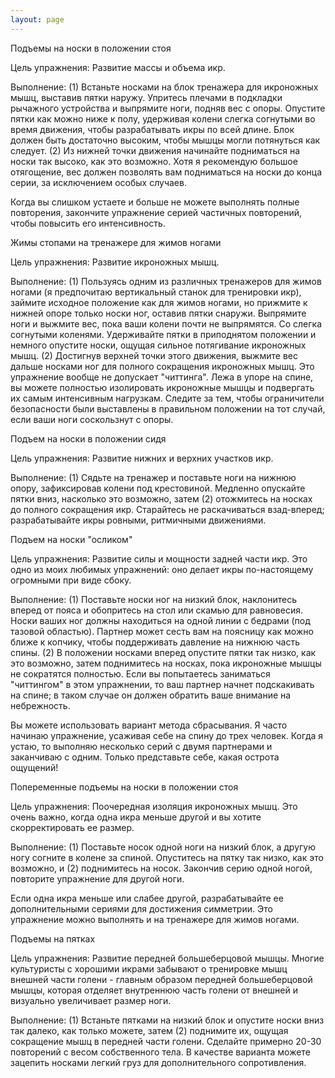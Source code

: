 ```yaml
---
layout: page
---
```

Подъемы на носки в положении стоя

Цель упражнения: Развитие массы и объема икр.

Выполнение: (1) Встаньте носками на блок тренажера для икроножных мышц, выставив пятки наружу. Упритесь плечами в подкладки рычажного устройства и выпрямите ноги, подняв вес с опоры. Опустите пятки как можно ниже к полу, удерживая колени слегка согнутыми во время движения, чтобы разрабатывать икры по всей длине. Блок должен быть достаточно высоким, чтобы мышцы могли потянуться как следует. (2) Из нижней точки движения начинайте подниматься на носки так высоко, как это возможно. Хотя я рекомендую большое отягощение, вес должен позволять вам подниматься на носки до конца серии, за исключением особых случаев.

Когда вы слишком устаете и больше не можете выполнять полные повторения, закончите упражнение серией частичных повторений, чтобы повысить его интенсивность.

Жимы стопами на тренажере для жимов ногами

Цель упражнения: Развитие икроножных мышц.

Выполнение: (1) Пользуясь одним из различных тренажеров для жимов ногами (я предпочитаю вертикальный станок для тренировки икр), займите исходное положение как для жимов ногами, но прижмите к нижней опоре только носки ног, оставив пятки снаружи. Выпрямите ноги и выжмите вес, пока ваши колени почти не выпрямятся. Со слегка согнутыми коленями. Удерживайте пятки в приподнятом положении и немного опустите носки, ощущая сильное потягивание икроножных мышц. (2) Достигнув верхней точки этого движения, выжмите вес дальше носками ног для полного сокращения икроножных мышц. Это упражнение вообще не допускает "читтинга". Лежа в упоре на спине, вы можете полностью изолировать икроножные мышцы и подвергать их самым интенсивным нагрузкам. Следите за тем, чтобы ограничители безопасности были выставлены в правильном положении на тот случай, если ваши ноги соскользнут с опоры.

Подъем на носки в положении сидя

Цель упражнения: Развитие нижних и верхних участков икр.

Выполнение: (1) Сядьте на тренажер и поставьте ноги на нижнюю опору, зафиксировав колени под крестовиной. Медленно опускайте пятки вниз, насколько это возможно, затем (2) отожмитесь на носках до полного сокращения икр. Старайтесь не раскачиваться взад-вперед; разрабатывайте икры ровными, ритмичными движениями.

Подъем на носки "осликом"

Цель упражнения: Развитие силы и мощности задней части икр. Это одно из моих любимых упражнений: оно делает икры по-настоящему огромными при виде сбоку.

Выполнение: (1) Поставьте носки ног на низкий блок, наклонитесь вперед от пояса и обопритесь на стол или скамью для равновесия. Носки ваших ног должны находиться на одной линии с бедрами (под тазовой областью). Партнер может сесть вам на поясницу как можно ближе к копчику, чтобы поддерживать давление на нижнюю часть спины. (2) В положении носками вперед опустите пятки так низко, как это возможно, затем поднимитесь на носках, пока икроножные мышцы не сократятся полностью. Если вы попытаетесь заниматься "читтингом" в этом упражнении, то ваш партнер начнет подскакивать на спине; в таком случае он должен обратить ваше внимание на небрежность.

Вы можете использовать вариант метода сбрасывания. Я часто начинаю упражнение, усаживая себе на спину до трех человек. Когда я устаю, то выполняю несколько серий с двумя партнерами и заканчиваю с одним. Только представьте себе, какая острота ощущений!

Попеременные подъемы на носки в положении стоя

Цель упражнения: Поочередная изоляция икроножных мышц. Это очень важно, когда одна икра меньше другой и вы хотите скорректировать ее размер.

Выполнение: (1) Поставьте носок одной ноги на низкий блок, а другую ногу согните в колене за спиной. Опуститесь на пятку так низко, как это возможно, и (2) поднимитесь на носок. Закончив серию одной ногой, повторите упражнение для другой ноги.

Если одна икра меньше или слабее другой, разрабатывайте ее дополнительными сериями для достижения симметрии. Это упражнение можно выполнять и на тренажере для жимов ногами.

Подъемы на пятках

Цель упражнения: Развитие передней большеберцовой мышцы. Многие культуристы с хорошими икрами забывают о тренировке мышц внешней части голени - главным образом передней большеберцовой мышцы, которая отделяет внутреннюю часть голени от внешней и визуально увеличивает размер ноги.

Выполнение: (1) Встаньте пятками на низкий блок и опустите носки вниз так далеко, как только можете, затем (2) поднимите их, ощущая сокращениe мышц в передней части голени. Сделайте примерно 20-30 повторений с весом собственного тела. В качестве варианта можете зацепить носками легкий груз для дополнительного сопротивления.